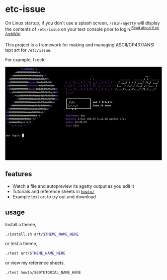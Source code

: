 # etc-issue

On Linux startup, if you don't use a splash screen,
`/sbin/agetty` will display the contents of `/etc/issue`
on your text console prior to login.<sup>[Read about it on ArchWiki](https://wiki.archlinux.org/title/Getty)</sup>

This project is a framework for making and managing ASCII/CP437/ANSI text art for `/etc/issue`.

For example, I rock:

![](./preview.webp)

## features

* Watch a file and autopreview its agetty output as you edit it
* Tutorials and reference sheets in [`howto/`](howto/README.md)
* Example text art to try out and download

## usage

Install a theme,

```bash
./install.sh art/$THEME_NAME_HERE
```

or test a theme,

```bash
./test art/$THEME_NAME_HERE
```

or view my reference sheets.

```bash
./test howto/$00TUTORIAL_NAME_HERE
```
